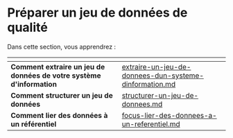 # Préparer un jeu de données de qualité

Dans cette section, vous apprendrez :&#x20;

<table data-view="cards"><thead><tr><th></th><th data-hidden data-card-target data-type="content-ref"></th></tr></thead><tbody><tr><td><strong>Comment extraire un jeu de données de votre système d'information</strong></td><td><a href="../guides/guide-qualite/preparer-un-jeu-de-donnees-de-qualite/extraire-un-jeu-de-donnees-dun-systeme-dinformation.md">extraire-un-jeu-de-donnees-dun-systeme-dinformation.md</a></td></tr><tr><td><strong>Comment structurer un jeu de données</strong></td><td><a href="../guides/guide-qualite/preparer-un-jeu-de-donnees-de-qualite/structurer-un-jeu-de-donnees.md">structurer-un-jeu-de-donnees.md</a></td></tr><tr><td><strong>Comment lier des données à un référentiel</strong></td><td><a href="../guides/guide-qualite/preparer-un-jeu-de-donnees-de-qualite/focus-lier-des-donnees-a-un-referentiel.md">focus-lier-des-donnees-a-un-referentiel.md</a></td></tr></tbody></table>
